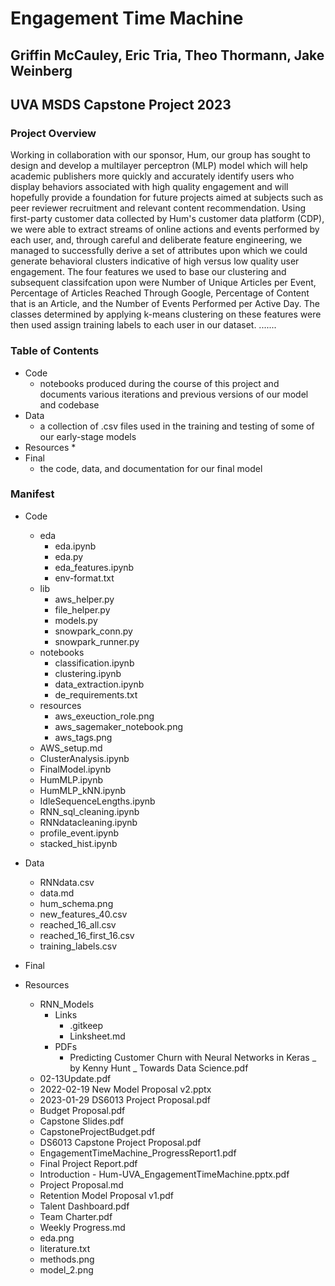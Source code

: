 # Engagement Time Machine
## Griffin McCauley, Eric Tria, Theo Thormann, Jake Weinberg
## UVA MSDS Capstone Project 2023

### Project Overview
Working in collaboration with our sponsor, Hum, our group has sought to design and develop a multilayer perceptron (MLP) model which will help academic publishers more quickly and accurately identify users who display behaviors associated with high quality engagement and will hopefully provide a foundation for future projects aimed at subjects such as peer reviewer recruitment and relevant content recommendation. Using first-party customer data collected by Hum's customer data platform (CDP), we were able to extract streams of online actions and events performed by each user, and, through careful and deliberate feature engineering, we managed to successfully derive a set of attributes upon which we could generate behavioral clusters indicative of high versus low quality user engagement. The four features we used to base our clustering and subsequent classifcation upon were Number of Unique Articles per Event, Percentage of Articles Reached Through Google, Percentage of Content that is an Article, and the Number of Events Performed per Active Day. The classes determined by applying k-means clustering on these features were then used assign training labels to each user in our dataset. .......

### Table of Contents
* Code
  * notebooks produced during the course of this project and documents various iterations and previous versions of our model and codebase
* Data
  * a collection of .csv files used in the training and testing of some of our early-stage models
* Resources
  * 
* Final
  * the code, data, and documentation for our final model

### Manifest

* Code
  * eda
    * eda.ipynb
    * eda.py
    * eda_features.ipynb
    * env-format.txt
  * lib
    * aws_helper.py
    * file_helper.py
    * models.py
    * snowpark_conn.py
    * snowpark_runner.py
  * notebooks
    * classification.ipynb
    * clustering.ipynb
    * data_extraction.ipynb
    * de_requirements.txt
  * resources
    * aws_exeuction_role.png
    * aws_sagemaker_notebook.png
    * aws_tags.png
  * AWS_setup.md
  * ClusterAnalysis.ipynb
  * FinalModel.ipynb
  * HumMLP.ipynb
  * HumMLP_kNN.ipynb
  * IdleSequenceLengths.ipynb
  * RNN_sql_cleaning.ipynb
  * RNNdatacleaning.ipynb
  * profile_event.ipynb
  * stacked_hist.ipynb

* Data
  * RNNdata.csv
  * data.md
  * hum_schema.png
  * new_features_40.csv
  * reached_16_all.csv
  * reached_16_first_16.csv
  * training_labels.csv

* Final

* Resources
  * RNN_Models
    * Links
      * .gitkeep
      * Linksheet.md
    * PDFs
      * Predicting Customer Churn with Neural Networks in Keras _ by Kenny Hunt _ Towards Data Science.pdf
  * 02-13Update.pdf
  * 2022-02-19 New Model Proposal v2.pptx
  * 2023-01-29 DS6013 Project Proposal.pdf
  * Budget Proposal.pdf
  * Capstone Slides.pdf
  * CapstoneProjectBudget.pdf
  * DS6013 Capstone Project Proposal.pdf
  * EngagementTimeMachine_ProgressReport1.pdf
  * Final Project Report.pdf
  * Introduction - Hum-UVA_EngagementTimeMachine.pptx.pdf
  * Project Proposal.md
  * Retention Model Proposal v1.pdf
  * Talent Dashboard.pdf
  * Team Charter.pdf
  * Weekly Progress.md
  * eda.png
  * literature.txt
  * methods.png
  * model_2.png
